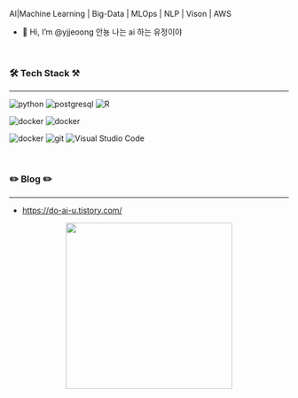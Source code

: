 
AI|Machine Learning  |  Big-Data  |  MLOps  |  NLP  |  Vison  |  AWS

- 👋 Hi, I’m @yjjeoong 안뇽 나는 ai 하는 유정이야

  
<BR>

### 🛠️ Tech Stack ⚒️

---


![python](https://img.shields.io/badge/python-3776AB.svg?&style=for-the-badge&logo=python&logoColor=white)
![postgresql](https://img.shields.io/badge/postgre%20sql-4169E1.svg?&style=for-the-badge&logo=postgresql&logoColor=white)
![R](https://img.shields.io/badge/r-276DC3.svg?&style=for-the-badge&logo=r&logoColor=white)


![docker](https://img.shields.io/badge/pytorch-EE4C2C.svg?&style=for-the-badge&logo=pytorch&logoColor=white)
![docker](https://img.shields.io/badge/tensorflow-FF6F00.svg?&style=for-the-badge&logo=tensorflow&logoColor=white)

![docker](https://img.shields.io/badge/docker-2496ED.svg?&style=for-the-badge&logo=docker&logoColor=white)
![git](https://img.shields.io/badge/git-F05032.svg?&style=for-the-badge&logo=git&logoColor=white)
![Visual Studio Code](https://img.shields.io/badge/Visual%20Studio%20Code-007ACC.svg?&style=for-the-badge&logo=Visual%20Studio%20Code&logoColor=white)

<BR>

### ✏️ Blog ✏️
---
- https://do-ai-u.tistory.com/


<center><img src ='https://user-images.githubusercontent.com/101859584/229667058-1e7654f3-e7a9-4436-97b3-4ca1e4e6d646.png' width ="300" height="300"></center>

